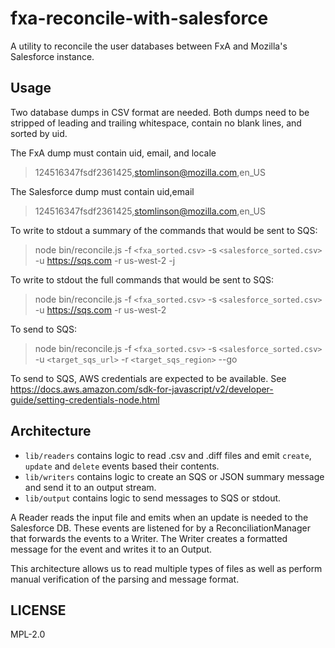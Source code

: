 # fxa-reconcile-with-salesforce

A utility to reconcile the user databases between FxA and Mozilla's
Salesforce instance.

## Usage

Two database dumps in CSV format are needed. Both dumps need to be stripped of
leading and trailing whitespace, contain no blank lines, and sorted by uid.

The FxA dump must contain uid, email, and locale

> 124516347fsdf2361425,stomlinson@mozilla.com,en_US

The Salesforce dump must contain uid,email

> 124516347fsdf2361425,stomlinson@mozilla.com,en_US

To write to stdout a summary of the commands that would be sent to SQS:

> node bin/reconcile.js -f `<fxa_sorted.csv>` -s `<salesforce_sorted.csv>` -u https://sqs.com -r us-west-2 -j

To write to stdout the full commands that would be sent to SQS:

> node bin/reconcile.js -f `<fxa_sorted.csv>` -s `<salesforce_sorted.csv>` -u https://sqs.com -r us-west-2

To send to SQS:

> node bin/reconcile.js -f `<fxa_sorted.csv>` -s `<salesforce_sorted.csv>` -u `<target_sqs_url>` -r `<target_sqs_region>` --go

To send to SQS, AWS credentials are expected to be available.
See https://docs.aws.amazon.com/sdk-for-javascript/v2/developer-guide/setting-credentials-node.html


## Architecture

* `lib/readers` contains logic to read .csv and .diff files and emit `create`, `update` and `delete` events based their contents.
* `lib/writers` contains logic to create an SQS or JSON summary message and send it to an output stream.
* `lib/output` contains logic to send messages to SQS or stdout.

A Reader reads the input file and emits when an update is needed to the Salesforce DB. These events are listened for by a ReconciliationManager that forwards the events to a Writer. The Writer creates a formatted message for the event and writes it to an Output.

This architecture allows us to read multiple types of files as well as perform manual verification of the parsing and message format.

## LICENSE

MPL-2.0